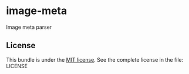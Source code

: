 # image-meta

Image meta parser

## License

This bundle is under the [MIT license](http://opensource.org/licenses/MIT). See the complete license in the file: LICENSE
